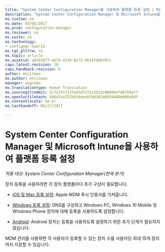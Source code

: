 ```yaml
---
title: "System Center Configuration Manager를 사용하여 플랫폼 등록 설정 | Microsoft Docs"
description: "System Center Configuration Manager 및 Microsoft Intune을 사용하여 플랫폼 등록 설정"
ms.custom: na
ms.date: 03/05/2017
ms.prod: configuration-manager
ms.reviewer: na
ms.suite: na
ms.technology:
- configmgr-hybrid
ms.tgt_pltfrm: na
ms.topic: article
ms.assetid: a9163b77-a67d-4139-8272-bb1dfdb8707c
caps.latest.revision: 18
caps.handback.revision: 0
author: mtillman
ms.author: mtillman
manager: angrobe
ms.translationtype: Human Translation
ms.sourcegitcommit: 2c723fe7137a95df271c3612c88805efd8fb9a77
ms.openlocfilehash: 4b047aa752b638aeeb7dd363a66564800d00a8df
ms.contentlocale: ko-kr
ms.lasthandoff: 05/17/2017

---
```

# <a name="enable-platform-enrollment-with-system-center-configuration-manager-and-microsoft-intune"></a>System Center Configuration Manager 및 Microsoft Intune을 사용하여 플랫폼 등록 설정

*적용 대상: System Center Configuration Manager(현재 분기)*

장치 등록을 사용하려면 각 장치 플랫폼마다 추가 구성이 필요합니다.
  - [iOS 및 Mac 등록 설정](enroll-hybrid-ios-mac.md): Apple MDM 푸시 인증서를 가져옵니다.

  - [Windows 등록 설정](enroll-hybrid-windows.md): DNS를 구성하고 Windows PC, Windows 10 Mobile 및 Windows Phone 장치에 대해 등록을 사용하도록 설정합니다.

  - [Android](enroll-hybrid-android.md): Android 장치는 등록을 사용하도록 설정하기 위한 추가 단계가 필요하지 않습니다.

MDM 관리를 사용하면 각 사용자가 등록할 수 있는 장치 수를 사용자당 최대 15개 장치까지 지정할 수 있습니다.

